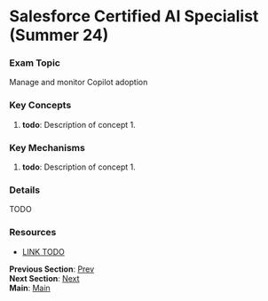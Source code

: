 # Salesforce Certified AI Specialist (Summer 24)

### Exam Topic
Manage and monitor Copilot adoption

### Key Concepts
1. **todo**: Description of concept 1.

### Key Mechanisms
1. **todo**: Description of concept 1.

### Details

TODO



### Resources
- [LINK TODO](URL)

**Previous Section**: [Prev](./4.3.md)<br />
**Next Section**: [Next](./5.1.md)<br />
**Main**: [Main](../README.md)
